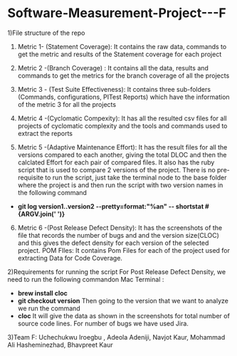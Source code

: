 # Software-Measurement-Project---F

1)File structure of the repo

  1. Metric 1- (Statement Coverage): It contains the raw data, commands to get the metric and results of the Statement coverage for each                                         project
  2. Metric 2 -(Branch Coverage) : It contains all the data, results and commands to get the metrics for the branch coverage of all the                                        projects
  3. Metric 3 - (Test Suite Effectiveness): It contains three sub-folders (Commands, configurations, PITest Reports) which have the                                                    information of the metric 3 for all the projects 
  4. Metric 4 -(Cyclomatic Compexity): It has all the resulted csv files for all projects of cyclomatic complexity and the tools and commands                                      used to extract the reports
  
 5. Metric 5 -(Adaptive Maintenance Effort): It has the result files for all the versions compared to each another, giving the total DLOC and then the calclated Effort for each pair of compared files. It also has the ruby script that is used to compare 2 versions of the project. There is no pre-requisite to run the script, just take the terminal node to the base folder where the project is and then run the script with two version names in the following command
   - **git log version1..version2 --pretty=format:\"%an\" -- shortstat #{ARGV.join(' ')}**

 6. Metric 6 -(Post Release Defect Density): It has the screenshots of  the file that records the number of bugs and and the version size(CLOC) and this gives the defect density for each version of the selected project. 
 POM FIles: It contains Pom Files for each of the project used for extracting Data for Code Coverage.
  
2)Requirements for running the script
 For Post Release Defect Density, we need to run  the following commandon Mac Terminal :
   - **brew install cloc**
   - **git checkout version**
 Then going to the version that we want to analyze we run the command 
   - **cloc**
 It will give the data as shown in the screenshots for total number of source code lines.
 For number of bugs we have used Jira.
 

3)Team F:
  Uchechukwu Iroegbu , Adeola Adeniji, Navjot Kaur, Mohammad Ali Hasheminezhad, Bhavpreet Kaur       
